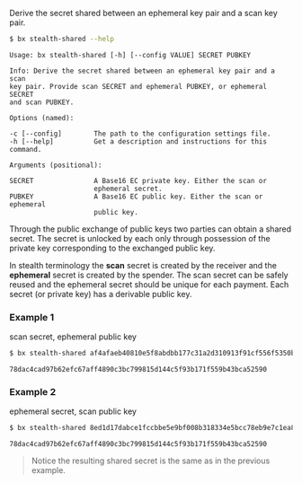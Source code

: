 Derive the secret shared between an ephemeral key pair and a scan key pair.
```sh
$ bx stealth-shared --help
```
```
Usage: bx stealth-shared [-h] [--config VALUE] SECRET PUBKEY             

Info: Derive the secret shared between an ephemeral key pair and a scan  
key pair. Provide scan SECRET and ephemeral PUBKEY, or ephemeral SECRET  
and scan PUBKEY.                                                         

Options (named):

-c [--config]        The path to the configuration settings file.        
-h [--help]          Get a description and instructions for this command.

Arguments (positional):

SECRET               A Base16 EC private key. Either the scan or         
                     ephemeral secret.                                   
PUBKEY               A Base16 EC public key. Either the scan or ephemeral
                     public key. 
```
Through the public exchange of public keys two parties can obtain a shared secret. The secret is unlocked by each only through possession of the private key corresponding to the exchanged public key.

In stealth terminology the **scan** secret is created by the receiver and the **ephemeral** secret is created by the spender. The scan secret can be safely reused and the ephemeral secret should be unique for each payment. Each secret (or private key) has a derivable public key.
### Example 1
scan secret, ephemeral public key
```sh
$ bx stealth-shared af4afaeb40810e5f8abdbb177c31a2d310913f91cf556f5350bca10cbfe8b9ec 0247140d2811498679fe9a0467a75ac7aa581476c102d27377bc0232635af8ad36
```
```
78dac4cad97b62efc67aff4890c3bc799815d144c5f93b171f559b43bca52590
```
### Example 2
ephemeral secret, scan public key
```sh
$ bx stealth-shared 8ed1d17dabce1fccbbe5e9bf008b318334e5bcc78eb9e7c1ea850b7eb0ddb9c8 031bab84e687e36514eeaf5a017c30d32c1f59dd4ea6629da7970ca374513dd006
```
```
78dac4cad97b62efc67aff4890c3bc799815d144c5f93b171f559b43bca52590
```

> Notice the resulting shared secret is the same as in the previous example.